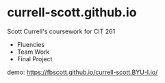 # currell-scott.github.io

Scott Currell's coursework for CIT 261

* Fluencies
* Team Work
* Final Project

demo: https://fbscott.github.io/currell-scott.BYU-I.io/
